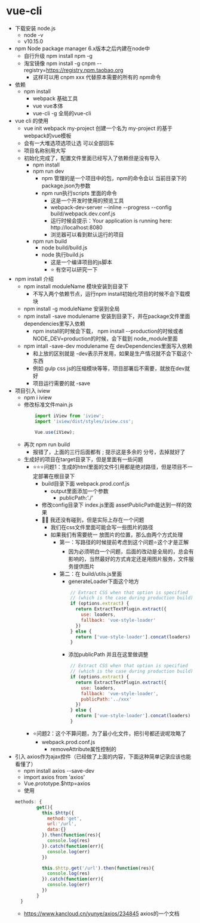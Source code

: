 # vue-cli

- 下载安装 node.js
  - node -v
  - v10.15.0
- npm  Node package manager  6.x版本之后内建在node中
  - 自行升级 npm install npm -g
  - 淘宝镜像 npm install -g cnpm --registry=https://registry.npm.taobao.org
    - 这样可以用 cnpm xxx 代替原本需要的所有的 npm命令
- 依赖
  - npm install 
    - webpack 基础工具
    - vue vue本体
    - vue-cli -g  全局的vue-cli
- vue cli 的使用
  - vue init webpack my-project 创建一个名为 my-project 的基于webpack的vue模板
  - 会有一大堆选项选项让选 可以全部回车
  - 项目名称别用大写
  - 初始化完成了，配置文件里面已经写入了依赖但是没有导入
    - npm install
    - npm run dev
      - npm 管理的是一个项目中的包，npm的命令会以 当前目录下的 package.json为参数
      - npm run执行scripts 里面的命令
        - 这是一个开发时使用的预览工具
        - webpack-dev-server --inline --progress --config build/webpack.dev.conf.js
        - 运行时候会提示：Your application is running here: http://localhost:8080
        - 浏览器可以看到默认运行的项目
    - npm run build
      - node build/build.js
      - node 执行build.js
        - 这是一个编译项目的js脚本
        - ⭐ 有空可以研究一下
- npm install 介绍
  - npm install moduleName 模块安装到目录下
    - 不写入两个依赖节点，运行npm install初始化项目的时候不会下载模块
  - npm install -g moduleName 安装到全局 
  - npm install -save modulename 安装到目录下，并在package文件里面dependencies里写入依赖
    - npm install的时候会下载， npm install --production的时候或者 NODE_DEV=production的时候，会下载到 node_module里面
  - npm intall -save-dev modulename 在 devDependencies里面写入依赖
    - 和上放的区别就是 -dev表示开发用，如果是生产情况就不会下载这个东西
    - 例如 gulp css js的压缩模块等等，项目部署后不需要，就放在dev就好
    - 项目运行需要的就 -save
- 项目引入 iview
  - npm i iview
  - 修改标准文件main.js
    ```js
        import iView from 'iview';
        import 'iview/dist/styles/iview.css';

        Vue.use(iView);
    ```
  - 再次 npm run build
    - 报错了，上面的三行后面都有 ; 提示这是多余的 分号，去掉就好了
  - 生成好的项目在target目录下，但是里面有一些问题
    - ⭐⭐⭐问题1：生成的html里面的文件引用都是绝对路径，但是项目不一定部署在根目录下
      - build目录下面 webpack.prod.conf.js
        - output里面添加一个参数
          - publicPath:'./'
      - 修改config目录下 index.js里面 assetPublicPath能达到一样的效果
      - 🔺🔺 我还没有碰到，但是实际上存在一个问题
        - 我们在css文件里面可能会写一些图片的路径
        - 如果我们有需要统一 放图片的位置，那么由两个方式处理
          - 第一：写路径的时候提前考虑到这个问题⭐这个才是正解
            - 因为必须明白一个问题，后面的改动是全局的，总会有影响的，当然最好的方式肯定还是用图片服务，文件服务提供图片
          - 第二：在 build/utils.js里面
            - generateLoader下面这个地方 
            ```js
                // Extract CSS when that option is specified
                // (which is the case during production build)
                if (options.extract) {
                  return ExtractTextPlugin.extract({
                    use: loaders,
                    fallback: 'vue-style-loader'
                  })
                } else {
                  return ['vue-style-loader'].concat(loaders)
                }
            ```
            - 添加publicPath 并且在这里做调整
            ```js
                // Extract CSS when that option is specified
                // (which is the case during production build)
                if (options.extract) {
                  return ExtractTextPlugin.extract({
                    use: loaders,
                    fallback: 'vue-style-loader',
                    publicPath:'../xxx'
                  })
                } else {
                  return ['vue-style-loader'].concat(loaders)
                }
            ```
    - ⭐问题2：这个不算问题，为了最小化文件，把引号都还说呢攻略了
      - webpack.prod.conf.js
        - removeAttribute属性控制的
- 引入 axios作为ajax控件（已经做了上面的内容，下面这种简单记录应该也能看懂了）
  - npm install axios --save-dev
  - import axios from 'axios'
  - Vue.prototype.$http=axios
  - 使用
  ```js
  methods: {
          get(){
            this.$http({
              method:'get',
              url:'/url',
              data:{}
            }).then(function(res){
              console.log(res)
            }).catch(function(err){
              console.log(err)
            })

            this.$http.get('/url').then(function(res){
              console.log(res)
            }).catch(function(err){
              console.log(err)
            })
          }     
    }    
  ```
  - https://www.kancloud.cn/yunye/axios/234845 axios的一个文档

  
